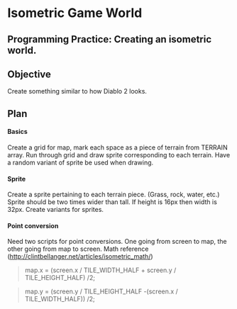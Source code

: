 # Isometric Game World
## Programming Practice: Creating an isometric world. 

## Objective
Create something similar to how Diablo 2 looks. 

## Plan
#### Basics
Create a grid for map, mark each space as a piece of terrain from TERRAIN array. 
Run through grid and draw sprite corresponding to each terrain. 
Have a random variant of sprite be used when drawing.

#### Sprite
Create a sprite pertaining to each terrain piece. (Grass, rock, water, etc.)
Sprite should be two times wider than tall. If height is 16px then width is 32px. 
Create variants for sprites. 

#### Point conversion
Need two scripts for point conversions. One going from screen to map, the other going from map to screen. 
Math reference (http://clintbellanger.net/articles/isometric_math/)

> map.x = (screen.x / TILE_WIDTH_HALF + screen.y / TILE_HEIGHT_HALF) /2;

> map.y = (screen.y / TILE_HEIGHT_HALF -(screen.x / TILE_WIDTH_HALF)) /2;
